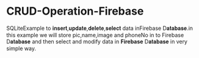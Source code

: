 # CRUD-Operation-Firebase
SQLiteExample to 𝐢𝐧𝐬𝐞𝐫𝐭,𝐮𝐩𝐝𝐚𝐭𝐞,𝐝𝐞𝐥𝐞𝐭𝐞,𝐬𝐞𝐥𝐞𝐜𝐭 data inFirebase D𝐚𝐭𝐚𝐛𝐚𝐬𝐞.in this example we will store pic,name,image and phoneNo in to Firebase D𝐚𝐭𝐚𝐛𝐚𝐬𝐞 and then select and modify data in **Firebase** D𝐚𝐭𝐚𝐛𝐚𝐬𝐞 in very simple way.
